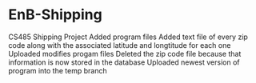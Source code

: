 # EnB-Shipping
CS485 Shipping Project
Added program files
Added text file of every zip code along with the associated latitude and longtitude for each one
Uploaded modifies progam files
Deleted the zip code file because that information is now stored in the database
Uploaded newest version of program into the temp branch
